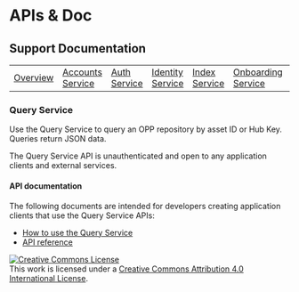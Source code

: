 # APIs & Doc

## Support Documentation

|||||||||||
|----|---|---|---|---|---|---|---|---|---|
|[Overview](index.md) | [Accounts Service](account-toc.md) | [Auth Service](auth-toc.md) | [Identity Service](identity-toc.md) | [Index Service](index-toc.md) | [Onboarding Service](onboard-toc.md) | Query Service | [Repository Service](repository-toc.md) | [Resolution Service](resolution-toc.md) |  [Transformation Service](transformation-toc.md) |

### Query Service

Use the Query Service to query an OPP repository by asset ID or Hub
Key. Queries return JSON data.

The Query Service API is unauthenticated and open to any application
clients and external services.

#### API documentation

The following documents are intended for developers creating
application clients that use the Query Service APIs:

+ [How to use the Query Service](https://github.com/openpermissions/query-srv/blob/master/documents/markdown/how-to-query.md)
+ [API reference](https://github.com/openpermissions/query-srv/blob/master/documents/apiary/api.md)

<!-- Copyright Notice -->
<a rel="license" href="http://creativecommons.org/licenses/by/4.0/"><img alt="Creative Commons License" style="border-width:0" src="https://i.creativecommons.org/l/by/4.0/80x15.png" /></a><br />This work is licensed under a <a rel="license" href="http://creativecommons.org/licenses/by/4.0/">Creative Commons Attribution 4.0 International License</a>.
